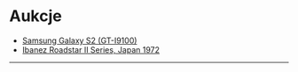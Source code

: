 # Aukcje #

  - [Samsung Galaxy S2 (GT-I9100)](http://hopbit.github.io/my-allegro/samsung-galaxy-tab-2/)
  - [Ibanez Roadstar II Series, Japan 1972](http://hopbit.github.io/my-allegro/ibanez-roadstar-II-rs-140-japan-1986/)


---
